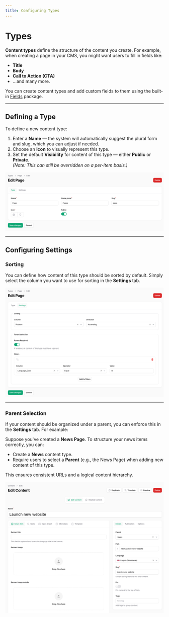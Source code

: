```yaml
---
title: Configuring Types  
---
```


# Types

**Content types** define the structure of the content you create. For example, when creating a page in your CMS, you might want users to fill in fields like:

- **Title**  
- **Body**  
- **Call to Action (CTA)**  
- …and many more.  

You can create content types and add custom fields to them using the built-in [Fields](/03-fields/01-introduction) package.

---

## Defining a Type

To define a new content type:

1. Enter a **Name** — the system will automatically suggest the plural form and slug, which you can adjust if needed.
2. Choose an **Icon** to visually represent this type.
3. Set the default **Visibility** for content of this type — either **Public** or **Private**.  
   *(Note: This can still be overridden on a per-item basis.)*

![Define a content type](defining-type.png)

---

## Configuring Settings

### Sorting

You can define how content of this type should be sorted by default. Simply select the column you want to use for sorting in the **Settings** tab.

![Settings](settings.png)

---

### Parent Selection

If your content should be organized under a parent, you can enforce this in the **Settings** tab. For example:

Suppose you've created a **News Page**. To structure your news items correctly, you can:

- Create a **News** content type.  
- Require users to select a **Parent** (e.g., the News Page) when adding new content of this type.  

This ensures consistent URLs and a logical content hierarchy.

![Parent selection](parent-selection.png)

